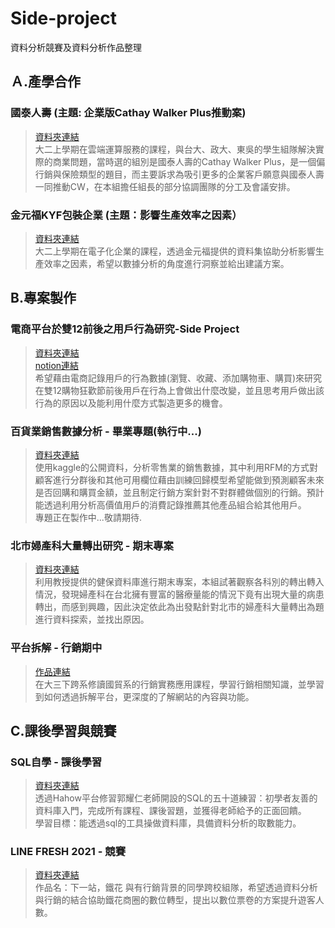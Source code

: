 # Side-project
資料分析競賽及資料分析作品整理

## Ａ.產學合作
### 國泰人壽 (主題: 企業版Cathay Walker Plus推動案)  
> [資料夾連結](https://github.com/yan-hao-yu/Project/tree/main/產學合作/國泰人壽)  
大二上學期在雲端運算服務的課程，與台大、政大、東吳的學生組隊解決實際的商業問題，當時選的組別是國泰人壽的Cathay Walker Plus，是一個偏行銷與保險類型的題目，而主要訴求為吸引更多的企業客戶願意與國泰人壽一同推動CW，在本組擔任組長的部分協調團隊的分工及會議安排。

### 金元福KYF包裝企業 (主題：影響生產效率之因素）
> [資料夾連結](https://github.com/yan-hao-yu/Project/tree/main/產學合作/金元福包裝企業)  
大二上學期在電子化企業的課程，透過金元福提供的資料集協助分析影響生產效率之因素，希望以數據分析的角度進行洞察並給出建議方案。

## B.專案製作
### 電商平台於雙12前後之用戶行為研究-Side Project
> [資料夾連結](https://github.com/yan-hao-yu/Project/tree/main/專案製作/電商平台於雙12前後之用戶行為研究)  
> [notion連結](https://zest-bathroom-0b8.notion.site/12-b48aab36bdcc4f358577a53761ee637c)  
希望藉由電商記錄用戶的行為數據(瀏覽、收藏、添加購物車、購買)來研究在雙12購物狂歡節前後用戶在行為上會做出什麼改變，並且思考用戶做出該行為的原因以及能利用什麼方式製造更多的機會。  

### 百貨業銷售數據分析 - 畢業專題(執行中...)
> [資料夾連結](https://github.com/yan-hao-yu/Project/tree/main/專案製作/百貨銷售數據分析)  
使用kaggle的公開資料，分析零售業的銷售數據，其中利用RFM的方式對顧客進行分群後和其他可用欄位藉由訓練回歸模型希望能做到預測顧客未來是否回購和購買金額，並且制定行銷方案針對不對群體做個別的行銷。預計能透過利用分析高價值用戶的消費記錄推薦其他產品組合給其他用戶。  
專題正在製作中...敬請期待.  

### 北市婦產科大量轉出研究 - 期末專案
> [資料夾連結](https://github.com/yan-hao-yu/Project/tree/main/專案製作/北市婦產科大量轉出研究)   
利用教授提供的健保資料庫進行期末專案，本組試著觀察各科別的轉出轉入情況，發現婦產科在台北擁有豐富的醫療量能的情況下竟有出現大量的病患轉出，而感到興趣，因此決定依此為出發點針對北市的婦產科大量轉出為題進行資料探索，並找出原因。  

### 平台拆解 - 行銷期中
> [作品連結](https://github.com/yan-hao-yu/Project/blob/main/%E5%B0%88%E6%A1%88%E8%A3%BD%E4%BD%9C/APP%E5%B9%B3%E5%8F%B0%E6%8B%86%E8%A7%A3-ZeppLife/Zepp%20Life%20%E5%B9%B3%E5%8F%B0%E6%8B%86%E8%A7%A3.pdf)  
在大三下跨系修讀國貿系的行銷實務應用課程，學習行銷相關知識，並學習到如何透過拆解平台，更深度的了解網站的內容與功能。

## C.課後學習與競賽
### SQL自學 - 課後學習
> [資料夾連結](https://github.com/yan-hao-yu/Project/tree/main/課後學習與競賽/SQL自學)  
透過Hahow平台修習郭耀仁老師開設的SQL的五十道練習：初學者友善的資料庫入門，完成所有課程、課後習題，並獲得老師給予的正面回饋。  
學習目標：能透過sql的工具操做資料庫，具備資料分析的取數能力。  

### LINE FRESH 2021 - 競賽 
> [資料夾連結](https://github.com/yan-hao-yu/Project/tree/main/課後學習與競賽/LINE_FRESH_2021)  
作品名：下一站，鐵花
與有行銷背景的同學跨校組隊，希望透過資料分析與行銷的結合協助鐵花商圈的數位轉型，提出以數位票卷的方案提升遊客人數。  

